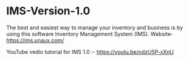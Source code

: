 # IMS-Version-1.0
The best and easiest way to manage your inventory and business is by using this software Inventory Management System (IMS).  Website-  https://ims.unaux.com/

YouTube vedio tutorial for IMS 1.0 :- https://youtu.be/odzU5P-xXnU


